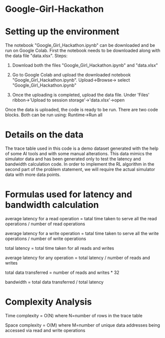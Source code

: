 # Google-Girl-Hackathon
# Setting up the environment
The notebook "Google_Girl_Hackathon.ipynb" can be downloaded and be run on Google Colab. First the notebook needs to be downloaded along with the data file "data.xlsx". 
Steps:
1. Download both the files "Google_Girl_Hackathon.ipynb" and "data.xlsx"
   
3. Go to Google Colab and upload the downloaded notebook "Google_Girl_Hackathon.ipynb".
   Upload->Browse-> select "Google_Girl_Hackathon.ipynb"
   
5. Once the uploading is completed, upload the data file.
   Under 'Files' ribbon->'Upload to session storage'->'data.xlsx'->open
   
Once the data is uploaded, the code is ready to be run. There are two code blocks. Both can be run using:
Runtime->Run all

# Details on the data
The trace table used in this code is a demo dataset generated with the help of some AI tools and with some manual alterations. This data mimics the simulator data and has been generated only to test the latency and bandwidth calculation code. In order to implement the RL algorithm in the second part of the problem statement, we will require the actual simulator data with more data points.

# Formulas used for latency and bandwidth calculation
average latency for a read operation = tatal time taken to serve all the read operations / number of read operations

average latency for a write operation = tatal time taken to serve all the write operations / number of write operations

total latency = total time taken for all reads and writes

average latency for any operation = total latency / number of reads and writes

total data transferred = number of reads and writes * 32

bandwidth = total data transferred / total latency

# Complexity Analysis
Time complexity = O(N) where N=number of rows in the trace table

Space complexity = O(M) where M=number of unique data addresses being accessed via read and write operations
